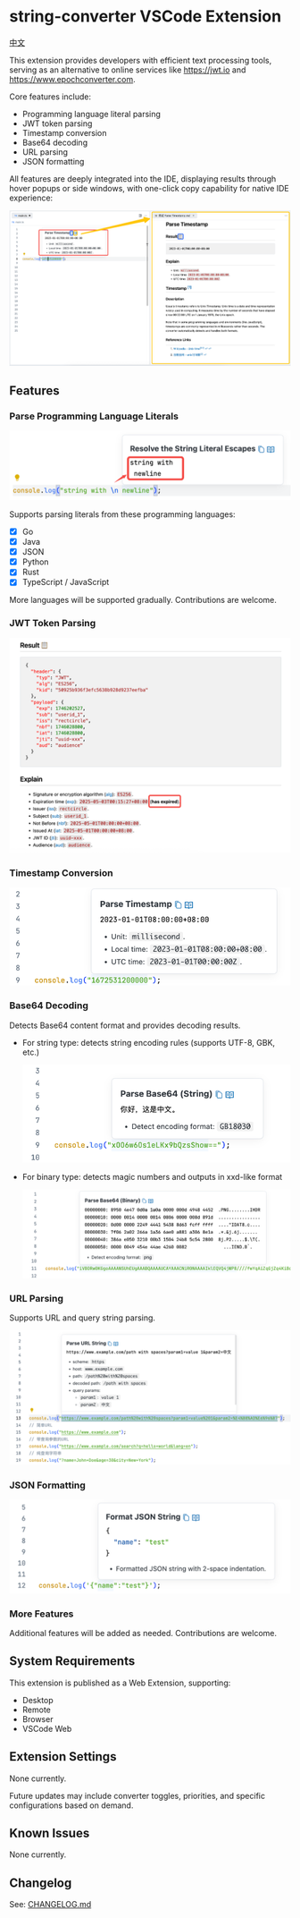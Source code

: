 # string-converter VSCode Extension

[中文](./README.zh.md)

This extension provides developers with efficient text processing tools, serving as an alternative to online services like https://jwt.io and https://www.epochconverter.com.

Core features include:

- Programming language literal parsing
- JWT token parsing
- Timestamp conversion
- Base64 decoding
- URL parsing
- JSON formatting

All features are deeply integrated into the IDE, displaying results through hover popups or side windows, with one-click copy capability for native IDE experience:

![demo](images/string-converter-demo.png)

## Features

### Parse Programming Language Literals

![parse-lang-literal](images/string-converter-lang-literal.png)

Supports parsing literals from these programming languages:

- [x] Go
- [x] Java
- [x] JSON
- [x] Python
- [x] Rust
- [x] TypeScript / JavaScript

More languages will be supported gradually. Contributions are welcome.

### JWT Token Parsing

![parse-jwt](images/string-converter-parse-jwt.png)

### Timestamp Conversion

![parse-timestamp](images/string-converter-parse-timestamp.png)

### Base64 Decoding

Detects Base64 content format and provides decoding results.

- For string type: detects string encoding rules (supports UTF-8, GBK, etc.)

    ![base64-string](/images/string-converter-parse-base64-string.png)

- For binary type: detects magic numbers and outputs in xxd-like format

   ![base64-binary](/images/string-converter-parse-base64-binary.png)

### URL Parsing

Supports URL and query string parsing.

![parse-url](images/string-converter-parse-url.png)

### JSON Formatting

![json-format](images/string-converter-json-format.png)

### More Features

Additional features will be added as needed. Contributions are welcome.

## System Requirements

This extension is published as a Web Extension, supporting:
- Desktop
- Remote
- Browser
- VSCode Web

## Extension Settings

None currently.

Future updates may include converter toggles, priorities, and specific configurations based on demand.

## Known Issues

None currently.

## Changelog

See: [CHANGELOG.md](CHANGELOG.md)